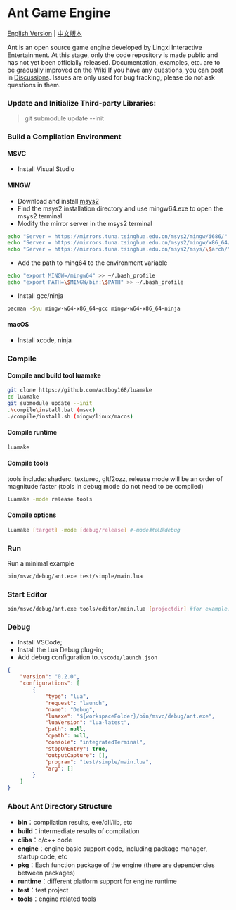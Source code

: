 Ant Game Engine
=====

[English Version](./README.en.md) | [中文版本](./README.md)

Ant is an open source game engine developed by Lingxi Interactive Entertainment. At this stage, only the code repository is made public and has not yet been officially released. Documentation, examples, etc. are to be gradually improved on the [Wiki](https://github.com/ejoy/ant/wiki) If you have any questions, you can post in [Discussions](https://github.com/ejoy/ant/discussions). Issues are only used for bug tracking, please do not ask questions in them.

### Update and Initialize Third-party Libraries:

> git submodule update --init

### Build a Compilation Environment

#### MSVC
- Install Visual Studio

#### MINGW
- Download and install [msys2](https://www.msys2.org/)
- Find the msys2 installation directory and use mingw64.exe to open the msys2 terminal
- Modify the mirror server in the msys2 terminal
``` bash
echo "Server = https://mirrors.tuna.tsinghua.edu.cn/msys2/mingw/i686/" > /etc/pacman.d/mirrorlist.mingw32
echo "Server = https://mirrors.tuna.tsinghua.edu.cn/msys2/mingw/x86_64/" > /etc/pacman.d/mirrorlist.mingw64
echo "Server = https://mirrors.tuna.tsinghua.edu.cn/msys2/msys/\$arch/" > /etc/pacman.d/mirrorlist.msys
```

- Add the path to ming64 to the environment variable
``` bash
echo "export MINGW=/mingw64" >> ~/.bash_profile
echo "export PATH=\$MINGW/bin:\$PATH" >> ~/.bash_profile
```

- Install gcc/ninja
``` bash
pacman -Syu mingw-w64-x86_64-gcc mingw-w64-x86_64-ninja
```

#### macOS
- Install xcode, ninja


### Compile

#### Compile and build tool luamake

``` bash
git clone https://github.com/actboy168/luamake
cd luamake
git submodule update --init
.\compile\install.bat (msvc)
./compile/install.sh (mingw/linux/macos)
```

#### Compile runtime

``` bash
luamake
```

#### Compile tools
tools include: shaderc, texturec, gltf2ozz, release mode will be an order of magnitude faster (tools in debug mode do not need to be compiled)
 
``` bash
luamake -mode release tools
```

#### Compile options
``` bash
luamake [target] -mode [debug/release] #-mode默认是debug
```

### Run
Run a minimal example
``` bash
bin/msvc/debug/ant.exe test/simple/main.lua
```

### Start Editor

```bash
bin/msvc/debug/ant.exe tools/editor/main.lua [projectdir] #for example: test/simple
```

### Debug

- Install VSCode;
- Install the Lua Debug plug-in;
- Add debug configuration to`.vscode/launch.json`
``` json
{
    "version": "0.2.0",
    "configurations": [
        {
            "type": "lua",
            "request": "launch",
            "name": "Debug",
            "luaexe": "${workspaceFolder}/bin/msvc/debug/ant.exe",
            "luaVersion": "lua-latest",
            "path": null,
            "cpath": null,
            "console": "integratedTerminal",
            "stopOnEntry": true,
            "outputCapture": [],
            "program": "test/simple/main.lua",
            "arg": []
        }
    ]
}
```

### About Ant Directory Structure
- **bin**：compilation results, exe/dll/lib, etc
- **build**：intermediate results of compilation
- **clibs**：c/c++ code
- **engine**：engine basic support code, including package manager, startup code, etc
- **pkg**：Each function package of the engine (there are dependencies between packages)
- **runtime**：different platform support for engine runtime
- **test**：test project
- **tools**：engine related tools

